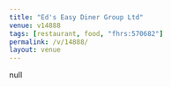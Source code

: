 ```yaml
---
title: "Ed's Easy Diner Group Ltd"
venue: v14888
tags: [restaurant, food, "fhrs:570682"]
permalink: /v/14888/
layout: venue
---
```

null